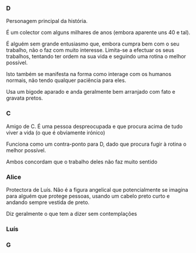 ### D

Personagem principal da história. 

É um colector com alguns milhares de anos (embora aparente uns 40 e tal).

É alguém sem grande entusiasmo que, embora cumpra bem com o seu trabalho, não o faz com muito interesse. Limita-se a efectuar os seus trabalhos, tentando ter ordem na sua vida e seguindo uma rotina o melhor possível.

Isto também se manifesta na forma como interage com os humanos normais, não tendo qualquer paciência para eles.

Usa um bigode aparado e anda geralmente bem arranjado com fato e gravata pretos.


### C

Amigo de C. É uma pessoa despreocupada e que procura acima de tudo viver a vida (o que é obviamente irónico)

Funciona como um contra-ponto para D, dado que procura fugir à rotina o melhor possível.

Ambos concordam que o trabalho deles não faz muito sentido


### Alice

Protectora de Luís. Não é a figura angelical que potencialmente se imagina para alguém que protege pessoas, usando um cabelo preto curto e andando sempre vestida de preto. 

Diz geralmente o que tem a dizer sem contemplações

### Luís


### G